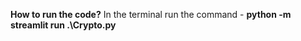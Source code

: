 **How to run the code?**
In the terminal run the command - 
**python -m streamlit run .\Crypto.py**

